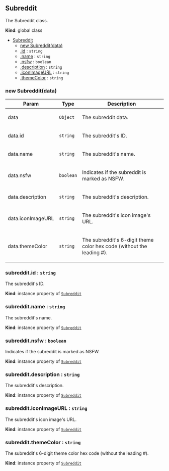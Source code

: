 <a name="Subreddit"></a>

## Subreddit
The Subreddit class.

**Kind**: global class  

* [Subreddit](#Subreddit)
    * [new Subreddit(data)](#new_Subreddit_new)
    * [.id](#Subreddit+id) : <code>string</code>
    * [.name](#Subreddit+name) : <code>string</code>
    * [.nsfw](#Subreddit+nsfw) : <code>boolean</code>
    * [.description](#Subreddit+description) : <code>string</code>
    * [.iconImageURL](#Subreddit+iconImageURL) : <code>string</code>
    * [.themeColor](#Subreddit+themeColor) : <code>string</code>

<a name="new_Subreddit_new"></a>

### new Subreddit(data)
<table>
  <thead>
    <tr>
      <th>Param</th><th>Type</th><th>Description</th>
    </tr>
  </thead>
  <tbody>
<tr>
    <td>data</td><td><code>Object</code></td><td><p>The subreddit data.</p>
</td>
    </tr><tr>
    <td>data.id</td><td><code>string</code></td><td><p>The subreddit&#39;s ID.</p>
</td>
    </tr><tr>
    <td>data.name</td><td><code>string</code></td><td><p>The subreddit&#39;s name.</p>
</td>
    </tr><tr>
    <td>data.nsfw</td><td><code>boolean</code></td><td><p>Indicates if the subreddit is marked as NSFW.</p>
</td>
    </tr><tr>
    <td>data.description</td><td><code>string</code></td><td><p>The subreddit&#39;s description.</p>
</td>
    </tr><tr>
    <td>data.iconImageURL</td><td><code>string</code></td><td><p>The subreddit&#39;s icon image&#39;s URL.</p>
</td>
    </tr><tr>
    <td>data.themeColor</td><td><code>string</code></td><td><p>The subreddit&#39;s 6-digit theme color hex code (without the leading #).</p>
</td>
    </tr>  </tbody>
</table>

<a name="Subreddit+id"></a>

### subreddit.id : <code>string</code>
The subreddit's ID.

**Kind**: instance property of [<code>Subreddit</code>](#Subreddit)  
<a name="Subreddit+name"></a>

### subreddit.name : <code>string</code>
The subreddit's name.

**Kind**: instance property of [<code>Subreddit</code>](#Subreddit)  
<a name="Subreddit+nsfw"></a>

### subreddit.nsfw : <code>boolean</code>
Indicates if the subreddit is marked as NSFW.

**Kind**: instance property of [<code>Subreddit</code>](#Subreddit)  
<a name="Subreddit+description"></a>

### subreddit.description : <code>string</code>
The subreddit's description.

**Kind**: instance property of [<code>Subreddit</code>](#Subreddit)  
<a name="Subreddit+iconImageURL"></a>

### subreddit.iconImageURL : <code>string</code>
The subreddit's icon image's URL.

**Kind**: instance property of [<code>Subreddit</code>](#Subreddit)  
<a name="Subreddit+themeColor"></a>

### subreddit.themeColor : <code>string</code>
The subreddit's 6-digit theme color hex code (without the leading #).

**Kind**: instance property of [<code>Subreddit</code>](#Subreddit)  
